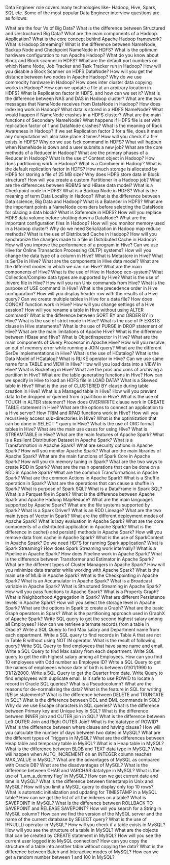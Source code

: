Data Engineer role covers many technologies like- Hadoop, Hive, Spark, SQL etc. Some of the most popular Data Engineer interview questions are as follows:

What are the four Vs of Big Data?
What is the difference between Structured and Unstructured Big Data?
What are the main components of a Hadoop Application?
What is the core concept behind Apache Hadoop framework?
What is Hadoop Streaming?
What is the difference between NameNode, Backup Node and Checkpoint NameNode in HDFS?
What is the optimum hardware configuration to run Apache Hadoop?
What do you know about Block and Block scanner in HDFS?
What are the default port numbers on which Name Node, Job Tracker and Task Tracker run in Hadoop?
How will you disable a Block Scanner on HDFS DataNode?
How will you get the distance between two nodes in Apache Hadoop?
Why do we use commodity hardware in Hadoop?
How does inter cluster data copying works in Hadoop?
How can we update a file at an arbitrary location in HDFS?
What is Replication factor in HDFS, and how can we set it?
What is the difference between NAS and DAS in Hadoop cluster?
What are the two messages that NameNode receives from DataNode in Hadoop?
How does indexing work in Hadoop?
What data is stored in a HDFS NameNode?
What would happen if NameNode crashes in a HDFS cluster?
What are the main functions of Secondary NameNode?
What happens if HDFS file is set with replication factor of 1 and DataNode crashes?
What is the meaning of Rack Awareness in Hadoop?
If we set Replication factor 3 for a file, does it mean any computation will also take place 3 times?
How will you check if a file exists in HDFS?
Why do we use fsck command in HDFS?
What will happen when NameNode is down and a user submits a new job?
What are the core methods of a Reducer in Hadoop?
What are the primary phases of a Reducer in Hadoop?
What is the use of Context object in Hadoop?
How does partitioning work in Hadoop?
What is a Combiner in Hadoop?
What is the default replication factor in HDFS?
How much storage is allocated by HDFS for storing a file of 25 MB size?
Why does HDFS store data in Block structure?
How will you create a custom Partitioner in a Hadoop job?
What are the differences between RDBMS and HBase data model?
What is a Checkpoint node in HDFS?
What is a Backup Node in HDFS?
What is the meaning of term Data Locality in Hadoop?
What is the difference between Data science, Big Data and Hadoop?
What is a Balancer in HDFS?
What are the important points a NameNode considers before selecting the DataNode for placing a data block?
What is Safemode in HDFS?
How will you replace HDFS data volume before shutting down a DataNode?
What are the important configuration files in Hadoop?
How will you monitor memory used in a Hadoop cluster?
Why do we need Serialization in Hadoop map reduce methods?
What is the use of Distributed Cache in Hadoop?
How will you synchronize the changes made to a file in Distributed Cache in Hadoop?
How will you improve the performance of a program in Hive?
Can we use Hive for Online Transaction Processing (OLTP) systems?
How will you change the data type of a column in Hive?
What is Metastore in Hive?
What is SerDe in Hive?
What are the components in Hive data model?
What are the different modes in which we can run Hive?
What are the main components of Hive?
What is the use of Hive in Hadoop eco-system?
What Collection/Complex data types are supported by Hive?
What is the use of .hiverc file in Hive?
How will you run Unix commands from Hive?
What is the purpose of USE command in Hive?
What is the precedence order in Hive configuration?
How will you display header row with the results of a Hive query?
Can we create multiple tables in Hive for a data file?
How does CONCAT function work in Hive?
How will you change settings of a Hive session?
How will you rename a table in Hive without using ALTER command?
What is the difference between SORT BY and ORDER BY in Hive?
What is the use of strict mode in Hive?
What is the use of IF EXISTS clause in Hive statements?
What is the use of PURGE in DROP statement of Hive?
What are the main limitations of Apache Hive?
What is the difference between HBase and Hive?
What is ObjectInspector in Hive?
What are the main components of Query Processor in Apache Hive?
How will you resolve an out of memory error while running a JOIN query?
What are the different SerDe implementations in Hive?
What is the use of HCatalog?
What is the Data Model of HCatalog?
What is RLIKE operator in Hive?
Can we use same name for a TABLE and VIEW in Hive?
How will you load data into a VIEW in Hive?
What is Bucketing in Hive?
What are the pros and cons of archiving a partition in Hive?
What are the table generating functions in Hive?
How can we specify in Hive to load an HDFS file in LOAD DATA?
What is a Skewed table in Hive?
What is the use of CLUSTERED BY clause during table creation in Hive?
What is a Managed table in Hive?
How will you prevent data to be dropped or queried from a partition in Hive?
What is the use of TOUCH in ALTER statement?
How does OVERWRITE clause work in CREATE TABLE statement in Hive?
What are the options to connect an application to a Hive server?
How TRIM and RPAD functions work in Hive?
How will you recursively access sub-directories in Hive?
What is the optimization that can be done in SELECT * query in Hive?
What is the use of ORC format tables in Hive?
What are the main use cases for using Hive?
What is STREAMTABLE in Hive?
What are the main features of Apache Spark?
What is a Resilient Distribution Dataset in Apache Spark?
What is a Transformation in Apache Spark?
What are security options in Apache Spark?
How will you monitor Apache Spark?
What are the main libraries of Apache Spark?
What are the main functions of Spark Core in Apache Spark?
How will you do memory tuning in Spark?
What are the two ways to create RDD in Spark?
What are the main operations that can be done on a RDD in Apache Spark?
What are the common Transformations in Apache Spark?
What are the common Actions in Apache Spark?
What is a Shuffle operation in Spark?
What are the operations that can cause a shuffle in Spark?
What is purpose of Spark SQL?
What is a DataFrame in Spark SQL?
What is a Parquet file in Spark?
What is the difference between Apache Spark and Apache Hadoop MapReduce?
What are the main languages supported by Apache Spark?
What are the file systems supported by Spark?
What is a Spark Driver?
What is an RDD Lineage?
What are the two main types of Vector in Spark?
What are the different deployment modes of Apache Spark?
What is lazy evaluation in Apache Spark?
What are the core components of a distributed application in Apache Spark?
What is the difference in cache() and persist() methods in Apache Spark?
How will you remove data from cache in Apache Spark?
What is the use of SparkContext in Apache Spark?
Do we need HDFS for running Spark application?
What is Spark Streaming?
How does Spark Streaming work internally?
What is a Pipeline in Apache Spark?
How does Pipeline work in Apache Spark?
What is the difference between Transformer and Estimator in Apache Spark?
What are the different types of Cluster Managers in Apache Spark?
How will you minimize data transfer while working with Apache Spark?
What is the main use of MLib in Apache Spark?
What is the Checkpointing in Apache Spark?
What is an Accumulator in Apache Spark?
What is a Broadcast variable in Apache Spark?
What is Structured Streaming in Apache Spark?
How will you pass functions to Apache Spark?
What is a Property Graph?
What is Neighborhood Aggregation in Spark?
What are different Persistence levels in Apache Spark?
How will you select the storage level in Apache Spark?
What are the options in Spark to create a Graph?
What are the basic Graph operators in Spark?
What is the partitioning approach used in GraphX of Apache Spark?
Write SQL query to get the second highest salary among all Employees?
How can we retrieve alternate records from a table in Oracle?
Write a SQL Query to find Max salary and Department name from each department.
Write a SQL query to find records in Table A that are not in Table B without using NOT IN operator.
What is the result of following query?
Write SQL Query to find employees that have same name and email.
Write a SQL Query to find Max salary from each department.
Write SQL query to get the nth highest salary among all Employees.
How can you find 10 employees with Odd number as Employee ID?
Write a SQL Query to get the names of employees whose date of birth is between 01/01/1990 to 31/12/2000.
Write a SQL Query to get the Quarter from date.
Write Query to find employees with duplicate email.
Is it safe to use ROWID to locate a record in Oracle SQL queries?
What is a Pseudocolumn?
What are the reasons for de-normalizing the data?
What is the feature in SQL for writing If/Else statements?
What is the difference between DELETE and TRUNCATE in SQL?
What is the difference between DDL and DML commands in SQL?
Why do we use Escape characters in SQL queries?
What is the difference between Primary key and Unique key in SQL?
What is the difference between INNER join and OUTER join in SQL?
What is the difference between Left OUTER Join and Right OUTER Join?
What is the datatype of ROWID?
What is the difference between where clause and having clause?
How will you calculate the number of days between two dates in MySQL?
What are the different types of Triggers in MySQL?
What are the differences between Heap table and temporary table in MySQL?
What is a Heap table in MySQL?
What is the difference between BLOB and TEXT data type in MySQL?
What will happen when AUTO_INCREMENT on an INTEGER column reaches MAX_VALUE in MySQL?
What are the advantages of MySQL as compared with Oracle DB?
What are the disadvantages of MySQL?
What is the difference between CHAR and VARCHAR datatype in MySQL?
What is the use of 'i_am_a_dummy flag' in MySQL?
How can we get current date and time in MySQL?
What is the difference between timestamp in Unix and MySQL?
How will you limit a MySQL query to display only top 10 rows?
What is automatic initialization and updating for TIMESTAMP in a MySQL table?
How can we get the list of all the indexes on a table?
What is SAVEPOINT in MySQL?
What is the difference between ROLLBACK TO SAVEPOINT and RELEASE SAVEPOINT?
How will you search for a String in MySQL column?
How can we find the version of the MySQL server and the name of the current database by SELECT query?
What is the use of IFNULL() operator in MySQL?
How will you check if a table exists in MySQL?
How will you see the structure of a table in MySQL?
What are the objects that can be created by CREATE statement in MySQL?
How will you see the current user logged into MySQL connection?
How can you copy the structure of a table into another table without copying the data?
What is the difference between Batch and Interactive modes of MySQL?
How can we get a random number between 1 and 100 in MySQL?
